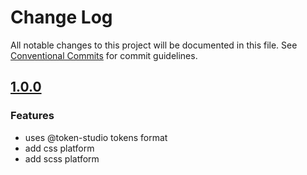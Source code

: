 # Change Log

All notable changes to this project will be documented in this file.
See [Conventional Commits](https://conventionalcommits.org) for commit guidelines.

## [1.0.0](2023-05-11)

### Features

- uses @token-studio tokens format
- add css platform
- add scss platform
